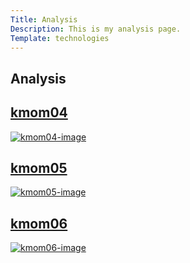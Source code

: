 ```yaml
---
Title: Analysis
Description: This is my analysis page.
Template: technologies
---
```


<div class="tech-box titeln">
        <h2>Analysis</h2>
</div>

<div class="tech-box css">
        <a href="%base_url%/analysis/01_colors">
        <h2>kmom04</h2>
        <img src="%base_url%/image/design.png" alt="kmom04-image">
        </a>
</div>

<div class="tech-box html">
        <a href="%base_url%/analysis/02_load">
        <h2>kmom05</h2>
        <img src="%base_url%/image/webgl.png" alt="kmom05-image">
        </a>
</div>

<div class="tech-box javascript">
        <a href="%base_url%/analysis/03_design_principles">
        <h2>kmom06</h2>
        <img src="%base_url%/image/exjobb.png" alt="kmom06-image">
        </a>
</div>
